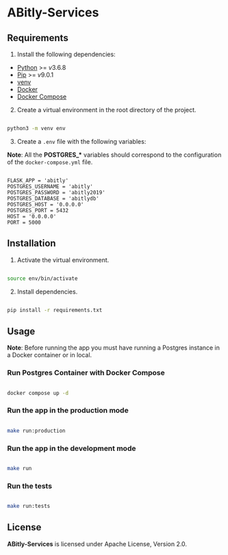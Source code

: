 # ABitly-Services

## Requirements

1. Install the following dependencies:

- [Python](https://www.python.org/downloads/) >= *v*3.6.8
- [Pip](https://pip.pypa.io/en/stable/installing/) >= *v*9.0.1
- [venv](https://virtualenv.pypa.io/en/latest/installation/)
- [Docker](https://docs.docker.com/install/)
- [Docker Compose](https://docs.docker.com/compose/install/)

2. Create a virtual environment in the root directory of the project.

```sh

python3 -m venv env

```

3. Create a `.env` file with the following variables:

**Note**: All the **POSTGRES\_\*** variables should correspond to the configuration of the `docker-compose.yml` file.

```.env

FLASK_APP = 'abitly'
POSTGRES_USERNAME = 'abitly'
POSTGRES_PASSWORD = 'abitly2019'
POSTGRES_DATABASE = 'abitlydb'
POSTGRES_HOST = '0.0.0.0'
POSTGRES_PORT = 5432
HOST = '0.0.0.0'
PORT = 5000

```

## Installation

1. Activate the virtual environment.

```sh

source env/bin/activate

```

2. Install dependencies.

```sh

pip install -r requirements.txt

```

## Usage

**Note**: Before running the app you must have running a Postgres instance in a Docker container or in local.

### Run Postgres Container with Docker Compose

```sh

docker compose up -d

```

### Run the app in the production mode

```sh

make run:production

```

### Run the app in the development mode

```sh

make run

```

### Run the tests

```sh

make run:tests

```

## License

**ABitly-Services** is licensed under Apache License, Version 2.0.
